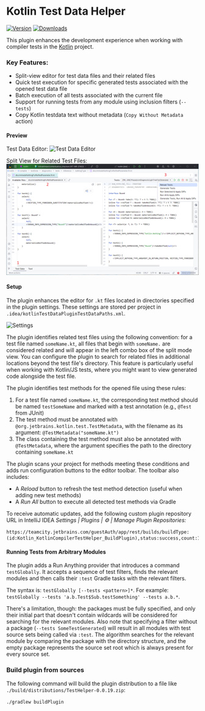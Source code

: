 # Kotlin Test Data Helper

[![Version](https://img.shields.io/jetbrains/plugin/v/17620.svg)](https://plugins.jetbrains.com/plugin/17620)
[![Downloads](https://img.shields.io/jetbrains/plugin/d/17620.svg)](https://plugins.jetbrains.com/plugin/17620)

<!-- Plugin description -->

This plugin enhances the development experience when working with compiler tests in
the [Kotlin](https://github.com/JetBrains/kotlin) project.

### Key Features:

- Split-view editor for test data files and their related files
- Quick test execution for specific generated tests associated with the opened test data file
- Batch execution of all tests associated with the current file
- Support for running tests from any module using inclusion filters (`--tests`)
- Copy Kotlin testdata text without metadata (`Copy Without Metadata` action)

#### Preview

Test Data Editor:
![Test Data Editor](pic/testDataEditor.png)

Split View for Related Test Files:
![Split View](pic/splitEditor.png)

#### Setup

The plugin enhances the editor for `.kt` files located in directories specified in the plugin settings. These settings
are stored per project in `.idea/kotlinTestDataPluginTestDataPaths.xml`.

![Settings](pic/settings.png)

The plugin identifies related test files using the following convention: for a test file named `someName.kt`, all files
that begin with `someName.` are considered related and will appear in the left combo box of the split mode view.
You can configure the plugin to search for related files in additional locations beyond the test file's directory.
This feature is particularly useful when working with Kotlin/JS tests, where you might want to view generated code
alongside the test file.

The plugin identifies test methods for the opened file using these rules:

1. For a test file named `someName.kt`, the corresponding test method should be named `testSomeName` and marked with a
   test annotation (e.g., `@Test` from JUnit)
2. The test method must be annotated with `@org.jetbrains.kotlin.test.TestMetadata`, with the filename as its argument:
   `@TestMetadata("someName.kt")`
3. The class containing the test method must also be annotated with `@TestMetadata`, where the argument specifies the
   path to the directory containing `someName.kt`

The plugin scans your project for methods meeting these conditions and adds run configuration buttons to the editor
toolbar. The toolbar also includes:

- A _Reload_ button to refresh the test method detection (useful when adding new test methods)
- A _Run All_ button to execute all detected test methods via Gradle

<!-- Plugin description end -->

To receive automatic updates, add the following custom plugin repository URL in IntelliJ IDEA _Settings | Plugins | ⚙️ | Manage Plugin Repositories:_

```
https://teamcity.jetbrains.com/guestAuth/app/rest/builds/buildType:(id:Kotlin_KotlinCompilerTestHelper_BuildPlugin),status:success,count:1/artifacts/content/updatePlugins.xml
``` 

#### Running Tests from Arbitrary Modules

The plugin adds a Run Anything provider that introduces a command `testGlobally`.
It accepts a sequence of test filters, finds the relevant modules and then calls their `:test` Gradle tasks with the
relevant filters.

The syntax is: `testGlobally [--tests <pattern>]*`.
For example: `testGlobally --tests 'a.b.Test$Sub.testSomething' --tests a.b.*`.

There's a limitation, though: the packages must be fully specified, and only their initial part that doesn't contain
wildcards will be considered for searching for the relevant modules.
Also note that specifying a filter without a package (`--tests SomeTestGenerated`) will result in all modules with test
source sets being called via `:test`.
The algorithm searches for the relevant module by comparing the package with the directory structure, and the empty package 
represents the source set root which is always present for every source set.

### Build plugin from sources

The following command will build the plugin distribution to a file like `./build/distributions/TestHelper-0.0.19.zip`:

```shell
./gradlew buildPlugin
```
